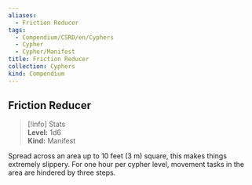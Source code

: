 ```yaml
---
aliases:
  - Friction Reducer
tags:
  - Compendium/CSRD/en/Cyphers
  - Cypher
  - Cypher/Manifest
title: Friction Reducer
collection: Cyphers
kind: Compendium
---
```

## Friction Reducer  
>[!info] Stats  
> **Level:** 1d6  
> **Kind:** Manifest
  
Spread across an area up to 10 feet (3 m) square, this makes things extremely slippery. For one hour per cypher level, movement tasks in the area are hindered by three steps.